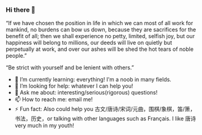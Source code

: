 ### Hi there 🤗

<!--
**qianxliu/qianxliu** is a ✨ _special_ ✨ repository because its `README.md` (this file) appears on your GitHub profile.

Here are some ideas to get you started:

- 🔭 I’m currently working on ...
- 🌱 I’m currently learning ...
- 👯 I’m looking to collaborate on ...
- 🤔 I’m looking for help with ...
- 💬 Ask me about ...
- 📫 How to reach me: ...
- 😄 Pronouns: ...
-->

“If we have chosen the position in life in which we can most of all work for mankind, no burdens can bow us down, because they are sacrifices for the benefit of all; then we shall experience no petty, limited, selfish joy, but our happiness will belong to millions, our deeds will live on quietly but perpetually at work, and over our ashes will be shed the hot tears of noble people.”

“Be strict with yourself and be lenient with others.”

- 🌱 I’m currently learning: everything! I'm a noob in many fields.
- 🤔 I’m looking for help: whatever I can help you!
- 💬 Ask me about: interesting/serious(rigorous) questions!
- 📫 How to reach me: email me!
- ⚡ Fun fact: Also could help you 古文/唐诗/宋词/元曲，围棋/象棋，笛/箫，书法，历史，or talking with other languages such as Français. I like 唐诗 very much in my youth!
